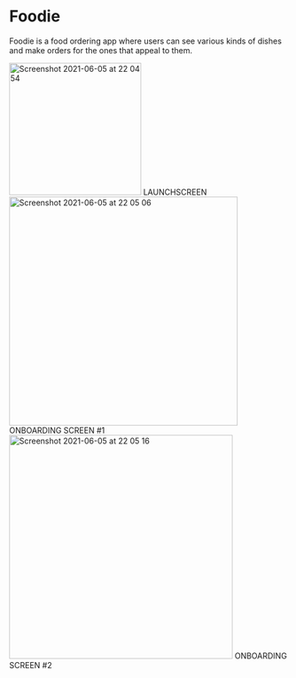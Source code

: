 # Foodie

Foodie is a food ordering app where users can see various kinds of dishes and make orders for the ones that appeal to them. 

<img width="238" alt="Screenshot 2021-06-05 at 22 04 54" src="https://user-images.githubusercontent.com/69020285/120905468-2379da80-c64a-11eb-97bf-ef43dd43a7b0.png"> 
LAUNCHSCREEN

<img width="412" alt="Screenshot 2021-06-05 at 22 05 06" src="https://user-images.githubusercontent.com/69020285/120905515-718ede00-c64a-11eb-8208-8d6c29f4ef17.png"> 
ONBOARDING SCREEN #1

<img width="403" alt="Screenshot 2021-06-05 at 22 05 16" src="https://user-images.githubusercontent.com/69020285/120905518-7489ce80-c64a-11eb-9d63-4c64d6eace15.png"> 
ONBOARDING SCREEN #2


